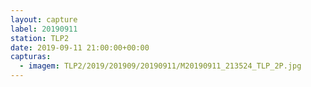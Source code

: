 ```yaml
---
layout: capture
label: 20190911
station: TLP2
date: 2019-09-11 21:00:00+00:00
capturas:
  - imagem: TLP2/2019/201909/20190911/M20190911_213524_TLP_2P.jpg
---
```

